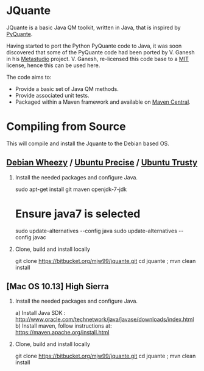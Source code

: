 # JQuante #

JQuante is a basic Java QM toolkit, written in Java, that is inspired by [PyQuante](http://pyquante.sourceforge.net/).

Having started to port the Python PyQuante code to Java, it was soon discovered that some of the PyQuante code had been ported by V. Ganesh in his [Metastudio](https://github.com/tovganesh/metastudio) project. V. Ganesh, re-licensed this code base to a [MIT](https://tldrlegal.com/license/mit-license) license, hence this can be used here.

The code aims to:

* Provide a basic set of Java QM methods.
* Provide associated unit tests.
* Packaged within a Maven framework and available on [Maven Central](http://search.maven.org/).

# Compiling from Source
This will compile and install the Jquante to the Debian based OS.
## [Debian Wheezy](http://www.debian.org/releases/wheezy/) / [Ubuntu Precise](http://releases.ubuntu.com/precise/) / [Ubuntu Trusty](http://releases.ubuntu.com/trusty/)

1) Install the needed packages and configure Java.

    sudo apt-get install git maven openjdk-7-jdk
    # Ensure java7 is selected
    sudo update-alternatives --config java
    sudo update-alternatives --config javac

2) Clone, build and install locally

    git clone https://bitbucket.org/mjw99/jquante.git
    cd jquante ; mvn clean install

## [Mac OS 10.13] High Sierra

1) Install the needed packages and configure Java.
   
   a) Install Java SDK : http://www.oracle.com/technetwork/java/javase/downloads/index.html
   b) Install maven, follow instructions at: https://maven.apache.org/install.html

2) Clone, build and install locally

   git clone https://bitbucket.org/mjw99/jquante.git
   cd jquante ; mvn clean install
   
